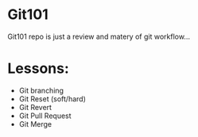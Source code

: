 # Git101

Git101 repo is just a review and matery of git workflow...

# Lessons:

 - Git branching
 - Git Reset (soft/hard)
 - Git Revert
 - Git Pull Request
 - Git Merge
